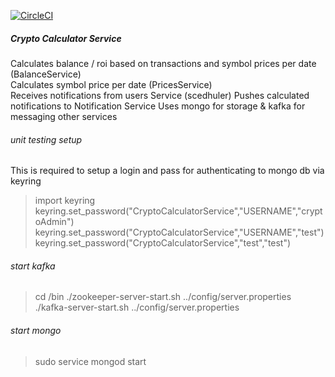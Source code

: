 

[![CircleCI](https://circleci.com/gh/athanikos/CryptoCalculatorService.svg?style=shield&circle-token=a7ee6cc5bd4367ac7d9c05ad2a5427d8068705c5)](https://app.circleci.com/pipelines/github/athanikos/CryptoCalculatorService)





##### Crypto Calculator Service
Calculates balance / roi based on transactions and symbol prices per date (BalanceService)  
Calculates symbol price per date  (PricesService)   
Receives notifications from users Service (scedhuler) 
Pushes calculated notifications  to Notification Service 
Uses mongo for storage & kafka for messaging other services

###### unit testing setup 
This is required to setup a login and pass for authenticating to mongo db via keyring
> import keyring
> keyring.set_password("CryptoCalculatorService","USERNAME","cryptoAdmin")
> keyring.set_password("CryptoCalculatorService","USERNAME","test")
> keyring.set_password("CryptoCalculatorService","test","test")


###### start kafka     
> cd <kafkadir>/bin 
> ./zookeeper-server-start.sh ../config/server.properties 
> ./kafka-server-start.sh ../config/server.properties 
###### start mongo 
> sudo service mongod start 



